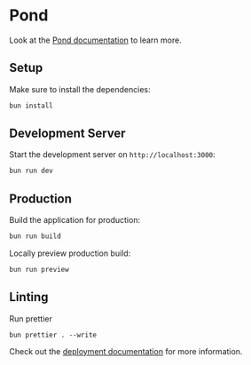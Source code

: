 # Pond

Look at the [Pond documentation](https://basecom.github.io/Pond) to learn more.

## Setup

Make sure to install the dependencies:

```bash
bun install
```

## Development Server

Start the development server on `http://localhost:3000`:

```bash
bun run dev
```

## Production

Build the application for production:

```bash
bun run build
```

Locally preview production build:

```bash
bun run preview
```

## Linting
Run prettier
```
bun prettier . --write
```

Check out the [deployment documentation](https://nuxt.com/docs/getting-started/deployment) for more information.
